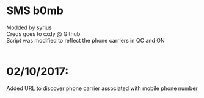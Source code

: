 # SMS b0mb
Modded by syrius <br />
Creds goes to cxdy @ Github <br />
Script was modified to reflect the phone carriers in QC and ON <br />
<br />
# 02/10/2017:
Added URL to discover phone carrier associated with mobile phone number
